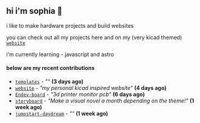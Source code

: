## hi i'm sophia 🧌

i like to make hardware projects and build websites

you can check out all my projects here and on my (very kicad themed) [`website`](https://sophiaduan.dev/)


i'm currently learning - javascript and astro

#### below are my recent contributions


- [`templates`](https://github.com/sophiayduan/templates) - _""_ **(3 days ago)**
- [`website`](https://github.com/sophiayduan/website) - _"my personal kicad inspired website"_ **(4 days ago)**
- [`Endev-board`](https://github.com/sophiayduan/Endev-board) - _"3d printer monitor pcb"_ **(6 days ago)**
- [`storyboard`](https://github.com/hackclub/storyboard) - _"Make a visual novel a month depending on the theme!"_ **(1 week ago)**
- [`jumpstart-daydream`](https://github.com/sophiayduan/jumpstart-daydream) - _""_ **(1 week ago)**
